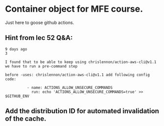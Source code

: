 # Container object for MFE course.

Just here to goose github actions.


## Hint from lec 52 Q&A:

```
9 days ago
3

I found that to be able to keep using chrislennon/action-aws-cli@v1.1 we have to run a pre-command step

before -uses: chrislennon/action-aws-cli@v1.1 add following config code:

          - name: ACTIONS_ALLOW_UNSECURE_COMMANDS
            run: echo 'ACTIONS_ALLOW_UNSECURE_COMMANDS=true' >> $GITHUB_ENV
```

## Add the distribution ID for automated invalidation of the cache.

